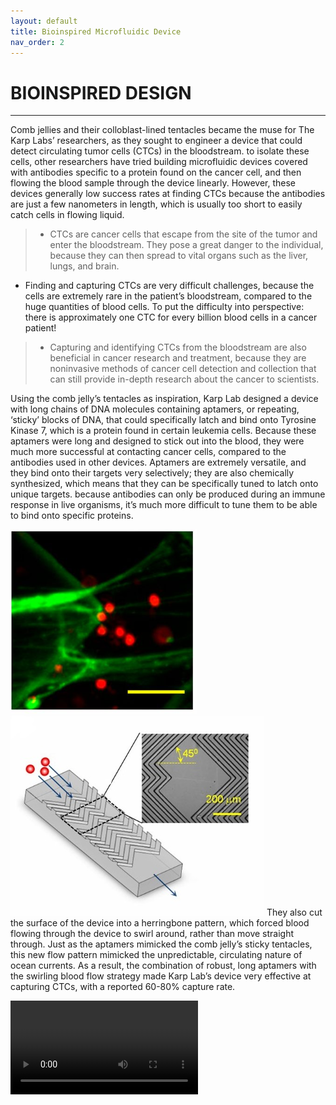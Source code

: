```yaml
---
layout: default
title: Bioinspired Microfluidic Device
nav_order: 2
---
```


# BIOINSPIRED DESIGN
---
Comb jellies and their colloblast-lined tentacles became the muse for The Karp Labs’ researchers, as they sought to engineer a device that could detect circulating tumor cells (CTCs) in the bloodstream. to isolate these cells, other researchers have tried building microfluidic devices covered with antibodies specific to a protein found on the cancer cell, and then flowing the blood sample through the device linearly. However, these devices generally low success rates at finding CTCs because the antibodies are just a few nanometers in length, which is usually too short to easily catch cells in flowing liquid. 

>	
>- CTCs are cancer cells that escape from the site of the tumor and enter the bloodstream. They pose a great danger to the individual, because they can then spread to vital organs such as the liver, lungs, and brain. 
  - Finding and capturing CTCs are very difficult challenges, because the cells are extremely rare in the patient’s bloodstream, compared to the huge quantities of blood cells. To put the difficulty into perspective: there is approximately one CTC for every billion blood cells in a cancer patient! 
>- Capturing and identifying CTCs from the bloodstream are also beneficial in cancer research and treatment, because they are noninvasive methods of cancer cell detection and collection that can still provide in-depth research about the cancer to scientists.
>

Using the comb jelly’s tentacles as inspiration, Karp Lab designed a device with long chains of DNA molecules containing aptamers, or repeating, ‘sticky’ blocks of DNA, that could specifically latch and bind onto Tyrosine Kinase 7, which is a protein found in certain leukemia cells. Because these aptamers were long and designed to stick out into the blood, they were much more successful at contacting cancer cells, compared to the antibodies used in other devices. Aptamers are extremely versatile, and they bind onto their targets very selectively; they are also chemically synthesized, which means that they can be specifically tuned to latch onto unique targets. because antibodies can only be produced during an immune response in live organisms, it’s much more difficult to tune them to be able to bind onto specific proteins. 

![](/captured_cells.PNG) ![](/device_mod.jpg)
They also cut the surface of the device into a herringbone pattern, which forced blood flowing through the device to swirl around, rather than move straight through. Just as the aptamers mimicked the comb jelly’s sticky tentacles, this new flow pattern mimicked the unpredictable, circulating nature of ocean currents. As a result, the combination of robust, long aptamers with the swirling blood flow strategy made Karp Lab’s device very effective at capturing CTCs, with a reported 60-80% capture rate.   

![](/sm01.wmv)

